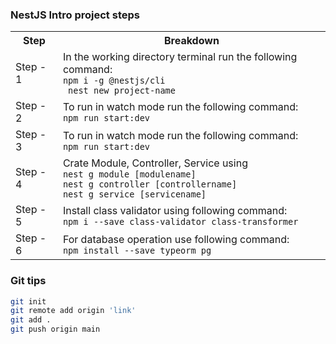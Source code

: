 ### NestJS Intro project steps

<table>
    <tr>
        <th>Step</th>
        <th>Breakdown</th>
    </tr>
    <tr>
        <td>Step - 1</td>
        <td>In the working directory terminal run the following command: <br> <code>npm i -g @nestjs/cli <br> nest new project-name</code></td>
    </tr>
    <tr>
        <td>Step - 2</td>
        <td>To run in watch mode run the following command: <br> <code>npm run start:dev</code></td>
    </tr>
    <tr>
        <td>Step - 3</td>
        <td>To run in watch mode run the following command: <br> <code>npm run start:dev</code></td>
    </tr>
    <tr>
        <td>Step - 4</td>
        <td>Crate Module, Controller, Service using <br><code>nest g module [modulename]</code><br><code>nest g controller [controllername]</code><br><code>nest g service [servicename]</code></td>
    </tr>
    <tr>
        <td>Step - 5</td>
        <td>Install class validator using following command: <br><code>npm i --save class-validator class-transformer</code></td>
    </tr>
    <tr>
        <td>Step - 6</td>
        <td>For database operation use following command: <br><code>npm install --save typeorm pg</code></td>
    </tr>
</table>





### Git tips

```sh
git init
git remote add origin 'link'
git add .
git push origin main
```